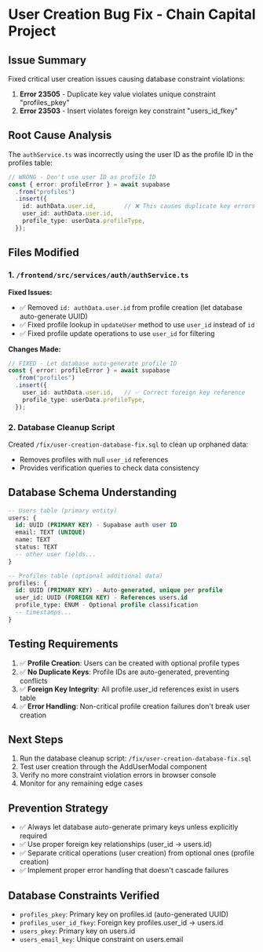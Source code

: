 # User Creation Bug Fix - Chain Capital Project

## Issue Summary

Fixed critical user creation issues causing database constraint violations:

1. **Error 23505** - Duplicate key value violates unique constraint "profiles_pkey"
2. **Error 23503** - Insert violates foreign key constraint "users_id_fkey"

## Root Cause Analysis

The `authService.ts` was incorrectly using the user ID as the profile ID in the profiles table:

```typescript
// WRONG - Don't use user ID as profile ID
const { error: profileError } = await supabase
  .from("profiles")
  .insert({
    id: authData.user.id,        // ❌ This causes duplicate key errors
    user_id: authData.user.id,
    profile_type: userData.profileType,
  });
```

## Files Modified

### 1. `/frontend/src/services/auth/authService.ts`

**Fixed Issues:**
- ✅ Removed `id: authData.user.id` from profile creation (let database auto-generate UUID)
- ✅ Fixed profile lookup in `updateUser` method to use `user_id` instead of `id`
- ✅ Fixed profile update operations to use `user_id` for filtering

**Changes Made:**
```typescript
// FIXED - Let database auto-generate profile ID
const { error: profileError } = await supabase
  .from("profiles")
  .insert({
    user_id: authData.user.id,   // ✅ Correct foreign key reference
    profile_type: userData.profileType,
  });
```

### 2. Database Cleanup Script

Created `/fix/user-creation-database-fix.sql` to clean up orphaned data:
- Removes profiles with null `user_id` references
- Provides verification queries to check data consistency

## Database Schema Understanding

```sql
-- Users table (primary entity)
users: {
  id: UUID (PRIMARY KEY) - Supabase auth user ID
  email: TEXT (UNIQUE)
  name: TEXT
  status: TEXT
  -- other user fields...
}

-- Profiles table (optional additional data)
profiles: {
  id: UUID (PRIMARY KEY) - Auto-generated, unique per profile
  user_id: UUID (FOREIGN KEY) - References users.id
  profile_type: ENUM - Optional profile classification
  -- timestamps...
}
```

## Testing Requirements

1. ✅ **Profile Creation**: Users can be created with optional profile types
2. ✅ **No Duplicate Keys**: Profile IDs are auto-generated, preventing conflicts
3. ✅ **Foreign Key Integrity**: All profile.user_id references exist in users table
4. ✅ **Error Handling**: Non-critical profile creation failures don't break user creation

## Next Steps

1. Run the database cleanup script: `/fix/user-creation-database-fix.sql`
2. Test user creation through the AddUserModal component
3. Verify no more constraint violation errors in browser console
4. Monitor for any remaining edge cases

## Prevention Strategy

- ✅ Always let database auto-generate primary keys unless explicitly required
- ✅ Use proper foreign key relationships (user_id → users.id)
- ✅ Separate critical operations (user creation) from optional ones (profile creation)
- ✅ Implement proper error handling that doesn't cascade failures

## Database Constraints Verified

- `profiles_pkey`: Primary key on profiles.id (auto-generated UUID)
- `profiles_user_id_fkey`: Foreign key profiles.user_id → users.id
- `users_pkey`: Primary key on users.id
- `users_email_key`: Unique constraint on users.email

